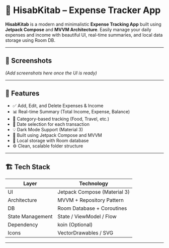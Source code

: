 # 📘 HisabKitab – Expense Tracker App

**HisabKitab** is a modern and minimalistic **Expense Tracking App** built using **Jetpack Compose** and **MVVM Architecture**. Easily manage your daily expenses and income with beautiful UI, real-time summaries, and local data storage using Room DB.

---

## 📱 Screenshots

*(Add screenshots here once the UI is ready)*

---

## 🚀 Features

- ✅ Add, Edit, and Delete Expenses & Income
- 📊 Real-time Summary (Total Income, Expense, Balance)
- 🧾 Category-based tracking (Food, Travel, etc.)
- 📅 Date selection for each transaction
- 💡 Dark Mode Support (Material 3)
- 🧠 Built using Jetpack Compose and MVVM
- 💽 Local storage with Room database
- ⚙️ Clean, scalable folder structure

---

## 🏗️ Tech Stack

| Layer            | Technology                  |
|------------------|-----------------------------|
| UI               | Jetpack Compose (Material 3)|
| Architecture     | MVVM + Repository Pattern   |
| DB               | Room Database + Coroutines  |
| State Management | State / ViewModel / Flow    |
| Dependency       | koin (Optional)             |
| Icons            | VectorDrawables / SVG       |

---



